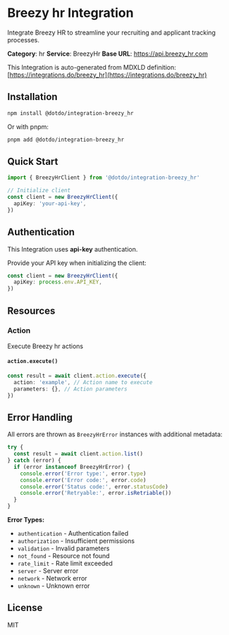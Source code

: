 # Breezy hr Integration

Integrate Breezy HR to streamline your recruiting and applicant tracking processes.

**Category**: hr
**Service**: BreezyHr
**Base URL**: https://api.breezy_hr.com

This Integration is auto-generated from MDXLD definition: [https://integrations.do/breezy_hr](https://integrations.do/breezy_hr)

## Installation

```bash
npm install @dotdo/integration-breezy_hr
```

Or with pnpm:

```bash
pnpm add @dotdo/integration-breezy_hr
```

## Quick Start

```typescript
import { BreezyHrClient } from '@dotdo/integration-breezy_hr'

// Initialize client
const client = new BreezyHrClient({
  apiKey: 'your-api-key',
})
```

## Authentication

This Integration uses **api-key** authentication.

Provide your API key when initializing the client:

```typescript
const client = new BreezyHrClient({
  apiKey: process.env.API_KEY,
})
```

## Resources

### Action

Execute Breezy hr actions

#### `action.execute()`

```typescript
const result = await client.action.execute({
  action: 'example', // Action name to execute
  parameters: {}, // Action parameters
})
```

## Error Handling

All errors are thrown as `BreezyHrError` instances with additional metadata:

```typescript
try {
  const result = await client.action.list()
} catch (error) {
  if (error instanceof BreezyHrError) {
    console.error('Error type:', error.type)
    console.error('Error code:', error.code)
    console.error('Status code:', error.statusCode)
    console.error('Retryable:', error.isRetriable())
  }
}
```

**Error Types:**

- `authentication` - Authentication failed
- `authorization` - Insufficient permissions
- `validation` - Invalid parameters
- `not_found` - Resource not found
- `rate_limit` - Rate limit exceeded
- `server` - Server error
- `network` - Network error
- `unknown` - Unknown error

## License

MIT
